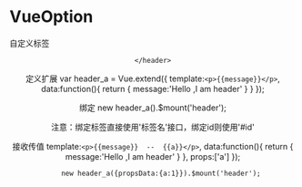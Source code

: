 # VueOption
自定义标签
<header>

    </header>

定义扩展
var header_a = Vue.extend({
            template:`<p>{{message}}</p>`,
            data:function(){
                return {
                    message:'Hello ,I am header'
                }
            }
        });

绑定
new header_a().$mount('header');

注意：绑定标签直接使用'标签名'接口，绑定id则使用'#id'

接收传值
template:`<p>{{message}}  --  {{a}}</p>`,
            data:function(){
                return {
                    message:'Hello ,I am header'
                }
            },
            props:['a']
        });

        new header_a({propsData:{a:1}}).$mount('header');


